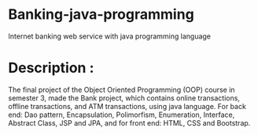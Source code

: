 # Banking-java-programming
Internet banking web service with java programming language

# Description :

The final project of the Object Oriented Programming (OOP) course in semester 3, made the Bank project, which contains online transactions, offline transactions, and ATM transactions, using java language. For back end: Dao pattern, Encapsulation, Polimorfism, Enumeration, Interface, Abstract Class, JSP and JPA, and for front end: HTML, CSS and Bootstrap.
